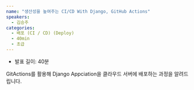 ```yaml
---
name: "생산성을 높여주는 CI/CD With Django, GitHub Actions"
speakers:
  - 김승주
categories:
  - 배포 (CI / CD) (Deploy)
  - 40min
  - 초급
---
```


- 발표 길이: 40분

GitActions를 활용해 Django Appciation을 클라우드 서버에 배포하는 과정을 알려드립니다.
